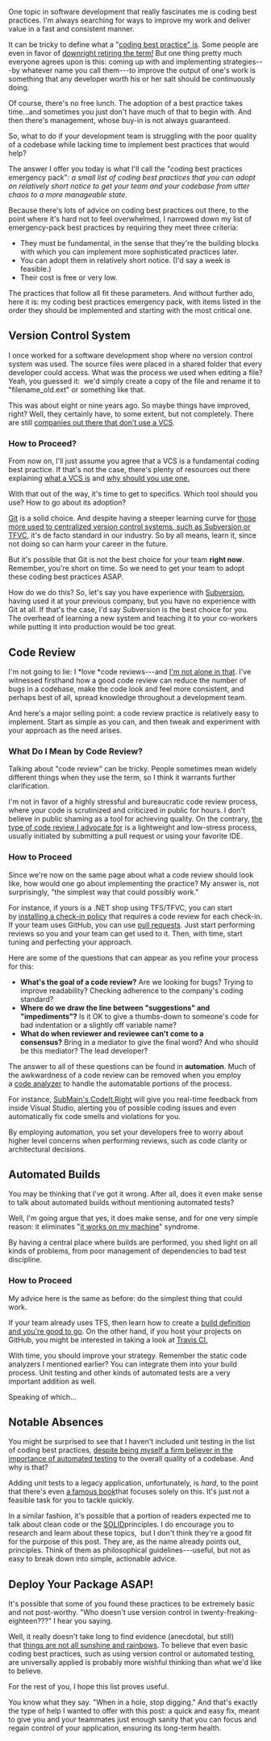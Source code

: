 One topic in software development that really fascinates me is coding best practices. I'm always searching for ways to improve my work and deliver value in a fast and consistent manner.

It can be tricky to define what a "[coding best practice" is](https://www.daedtech.com/what-is-a-best-practice-in-software-development/). Some people are even in favor of [downright retiring the term!](https://dzone.com/articles/death-best-practices) But one thing pretty much everyone agrees upon is this: coming up with and implementing strategies---by whatever name you call them---to improve the output of one's work is something that any developer worth his or her salt should be continuously doing.

Of course, there's no free lunch. The adoption of a best practice takes time...and sometimes you just don't have much of that to begin with. And then there's management, whose buy-in is not always guaranteed.

So, what to do if your development team is struggling with the poor quality of a codebase while lacking time to implement best practices that would help?

The answer I offer you today is what I'll call the "coding best practices emergency pack"*: *a small list of coding best practices that you can adopt on relatively short notice to get your team and your codebase from utter chaos to a more manageable state*.*

Because there's lots of advice on coding best practices out there, to the point where it's hard not to feel overwhelmed, I narrowed down my list of emergency-pack best practices by requiring they meet three criteria:

-   They must be fundamental, in the sense that they're the building blocks with which you can implement more sophisticated practices later.
-   You can adopt them in relatively short notice. (I'd say a week is feasible.)
-   Their cost is free or very low.

The practices that follow all fit these parameters. And without further ado, here it is: my coding best practices emergency pack, with items listed in the order they should be implemented and starting with the most critical one.

Version Control System
----------------------

I once worked for a software development shop where no version control system was used. The source files were placed in a shared folder that every developer could access. What was the process we used when editing a file? Yeah, you guessed it:  we'd simply create a copy of the file and rename it to "filename_old.ext" or something like that.

This was about eight or nine years ago. So maybe things have improved, right? Well, they certainly have, to some extent, but not completely. There are still [companies out there that don't use a VCS](https://twitter.com/_m_b_j_/status/938785388268806146).

### How to Proceed?

From now on, I'll just assume you agree that a VCS is a fundamental coding best practice. If that's not the case, there's plenty of resources out there explaining [what a VCS is](https://www.git-tower.com/learn/git/ebook/en/desktop-gui/basics/what-is-version-control#start) and [why should you use one.](https://www.atlassian.com/git/tutorials/what-is-version-control#benefits-of-version-control)

With that out of the way, it's time to get to specifics. Which tool should you use? How to go about its adoption?

[Git](https://git-scm.com/) is a solid choice. And despite having a steeper learning curve for [those more used to centralized version control systems, such as Subversion or TFVC](http://carlosschults.net/en/git-basics-for-tfs-users), it's de facto standard in our industry. So by all means, learn it, since not doing so can harm your career in the future.

But it's possible that Git is not the best choice for your team **right now**. Remember, you're short on time. So we need to get your team to adopt these coding best practices ASAP.

How do we do this? So, let's say you have experience with [Subversion](https://subversion.apache.org/), having used it at your previous company, but you have no experience with Git at all. If that's the case, I'd say Subversion is the best choice for you. The overhead of learning a new system and teaching it to your co-workers while putting it into production would be too great.

Code Review
-----------

I'm not going to lie: I *love *code reviews---and [I'm not alone in that](http://www.codinghorror.com/blog/archives/000495.html). I've witnessed firsthand how a good code review can reduce the number of bugs in a codebase, make the code look and feel more consistent, and perhaps best of all, spread knowledge throughout a development team.

And here's a major selling point: a code review practice is relatively easy to implement. Start as simple as you can, and then tweak and experiment with your approach as the need arises.

### What Do I Mean by Code Review?

Talking about "code review" can be tricky. People sometimes mean widely different things when they use the term, so I think it warrants further clarification.

I'm not in favor of a highly stressful and bureaucratic code review process, where your code is scrutinized and criticized in public for hours. I don't believe in public shaming as a tool for achieving quality. On the contrary, [the type of code review I advocate for](https://blog.submain.com/code-review-vs-pair-programming-2/) is a lightweight and low-stress process, usually initiated by submitting a pull request or using your favorite IDE.

### How to Proceed 

Since we're now on the same page about what a code review should look like, how would one go about implementing the practice? My answer is, not surprisingly, "the simplest way that could possibly work." 

For instance, if yours is a .NET shop using TFS/TFVC, you can start by [installing a check-in policy](https://marketplace.visualstudio.com/items?itemName=ColinD.ColinsALMCheckinPoliciesVS2017) that requires a code review for each check-in. If your team uses GitHub, you can use [pull requests](https://help.github.com/articles/about-pull-requests/). Just start performing reviews so you and your team can get used to it. Then, with time, start tuning and perfecting your approach.

Here are some of the questions that can appear as you refine your process for this:

-   **What's the goal of a code review?** Are we looking for bugs? Trying to improve readability? Checking adherence to the company's coding standard?
-   **Where do we draw the line between "suggestions" and "impediments"?** Is it OK to give a thumbs-down to someone's code for bad indentation or a slightly off variable name?
-   **What do when reviewer and reviewee can't come to a consensus?** Bring in a mediator to give the final word? And who should be this mediator? The lead developer?

The answer to all of these questions can be found in **automation**. Much of the awkwardness of a code review can be removed when you employ a [code analyzer](https://blog.submain.com/different-styles-code-analyzer/) to handle the automatable portions of the process.

For instance, [SubMain's CodeIt.Right](https://submain.com/codeit.right/features) will give you real-time feedback from inside Visual Studio, alerting you of possible coding issues and even automatically fix code smells and violations for you.

By employing automation, you set your developers free to worry about higher level concerns when performing reviews, such as code clarity or architectural decisions.

Automated Builds
----------------

You may be thinking that I've got it wrong. After all, does it even make sense to talk about automated builds without mentioning automated tests?

Well, I'm going argue that yes, it does make sense, and for one very simple reason: it eliminates "[it works on my machine](https://blog.codinghorror.com/the-works-on-my-machine-certification-program/)" syndrome. 

By having a central place where builds are performed, you shed light on all kinds of problems, from poor management of dependencies to bad test discipline.

### How to Proceed

My advice here is the same as before: do the simplest thing that could work.

If your team already uses TFS, then learn how to create a [build definition and you're good to go](https://docs.microsoft.com/en-us/vsts/build-release/actions/ci-cd-part-1). On the other hand, if you host your projects on GitHub, you might be interested in taking a look at [Travis CI.](https://travis-ci.org/)

With time, you should improve your strategy. Remember the static code analyzers I mentioned earlier? You can integrate them into your build process. Unit testing and other kinds of automated tests are a very important addition as well.

Speaking of which...

Notable Absences
----------------

You might be surprised to see that I haven't included unit testing in the list of coding best practices, [despite being myself a firm believer in the importance of automated testing](http://carlosschults.net/en/unit-testing-for-beginners-part1/) to the overall quality of a codebase. And why is that?

Adding unit tests to a legacy application, unfortunately, is *hard*, to the point that there's even [a famous book](https://www.amazon.com/Working-Effectively-Legacy-Michael-Feathers/dp/0131177052/ref=sr_1_1?ie=UTF8&qid=1515443597&sr=8-1&keywords=working+effectively+with+legacy+code)that focuses solely on this. It's just not a feasible task for you to tackle quickly.

In a similar fashion, it's possible that a portion of readers expected me to talk about clean code or the [SOLID](https://en.wikipedia.org/wiki/SOLID_(object-oriented_design))principles. I do encourage you to research and learn about these topics,  but I don't think they're a good fit for the purpose of this post. They are, as the name already points out, principles. Think of them as philosophical guidelines---useful, but not as easy to break down into simple, actionable advice.

Deploy Your Package ASAP!
-------------------------

It's possible that some of you found these practices to be extremely basic and not post-worthy. "Who doesn't use version control in twenty-freaking-eighteen???" I hear you saying.

Well, it really doesn't take long to find evidence (anecdotal, but still) that [things are not all sunshine and rainbows](http://softwareengineering.stackexchange.com/questions/65931/are-there-serious-companies-that-dont-use-version-control-and-continuous-integr). To believe that even basic coding best practices, such as using version control or automated testing, are universally applied is probably more wishful thinking than what we'd like to believe.

For the rest of you, I hope this list proves useful.

You know what they say. "When in a hole, stop digging." And that's exactly the type of help I wanted to offer with this post: a quick and easy fix, meant to give you and your teammates just enough sanity that you can focus and regain control of your application, ensuring its long-term health.